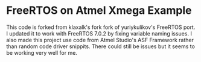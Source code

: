# FreeRTOS on Atmel Xmega Example

This code is forked from klaxalk's fork fork of yuriykulikov's FreeRTOS port. I updated it to work with FreeRTOS 7.0.2 by fixing variable naming issues. I also made this project use code from Atmel Studio's ASF Framework rather than random code driver snippits. There could still be issues but it seems to be working very well for me.